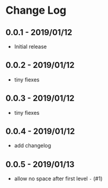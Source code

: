 # Change Log
## 0.0.1 - 2019/01/12
- Initial release

## 0.0.2 - 2019/01/12
- tiny fiexes

## 0.0.3 - 2019/01/12
- tiny fiexes

## 0.0.4 - 2019/01/12
- add changelog

## 0.0.5 - 2019/01/13
- allow no space after first level `-` (#1)